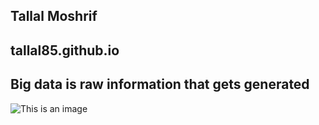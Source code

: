 ## Tallal Moshrif
## tallal85.github.io
## Big data is raw information that gets generated
![This is an image](https://image.petmd.com/files/styles/978x550/public/2022-10/french-bulldog.jpeg?w=2048&q=75)

